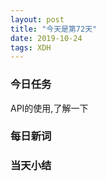 ```yaml
---  
layout: post  
title: "今天是第72天"  
date: 2019-10-24
tags: XDH    
---  
```


### 今日任务
API的使用,了解一下
### 每日新词

### 当天小结

